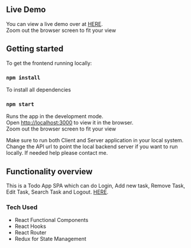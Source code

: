 ## Live Demo

You can view a live demo over at [HERE](https://clone-7be6c.web.app). \
Zoom out the browser screen to fit your view

## Getting started

To get the frontend running locally:

### `npm install`

To install all dependencies

### `npm start`

Runs the app in the development mode.\
Open [http://localhost:3000](http://localhost:3000) to view it in the browser. \
Zoom out the browser screen to fit your view

Make sure to run both Client and Server application in your local system. Change the API url to point the local backend server if you want to run locally.
If needed help please contact me.

## Functionality overview

This is a Todo App SPA which can do Login, Add new task, Remove Task, Edit Task, Search Task and Logout. [HERE]().

### Tech Used

- React Functional Components
- React Hooks
- React Router
- Redux for State Management
